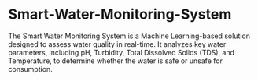 # Smart-Water-Monitoring-System
The Smart Water Monitoring System is a Machine Learning-based solution designed to assess water quality in real-time. It analyzes key water parameters, including pH, Turbidity, Total Dissolved Solids (TDS), and Temperature, to determine whether the water is safe or unsafe for consumption.
